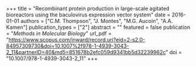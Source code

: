 +++
title = "Recombinant protein production in large-scale agitated bioreactors using the baculovirus expression vector system"
date = 2016-01-01
authors = ["C.M. Thompson", "J. Montes", "M.G. Aucoin", "A.A. Kamen"]
publication_types = ["2"]
abstract = ""
featured = false
publication = "*Methods in Molecular Biology*"
url_pdf = "https://www.scopus.com/inward/record.uri?eid=2-s2.0-84957309730&doi=10.1007%2f978-1-4939-3043-2_11&partnerID=40&md5=851678b2efc059d9341bb5d32239962c"
doi = "10.1007/978-1-4939-3043-2_11"
+++

